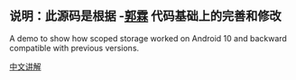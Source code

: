 ## 说明：此源码是根据 -[郭霖](https://github.com/guolindev/ScopedStorageDemo) 代码基础上的完善和修改



A demo to show how scoped storage worked on Android 10 and backward compatible with previous versions.

[中文讲解](https://guolin.blog.csdn.net/article/details/105419420)
